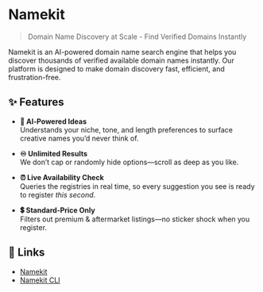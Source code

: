 # Namekit

> Domain Name Discovery at Scale - Find Verified Domains Instantly

Namekit is an AI-powered domain name search engine that helps you discover thousands of verified available domain names instantly. Our platform is designed to make domain discovery fast, efficient, and frustration-free.

## ✨ Features

- **🧠 AI‑Powered Ideas**  
  Understands your niche, tone, and length preferences to surface creative names you’d never think of.

- **♾️ Unlimited Results**  
  We don’t cap or randomly hide options—scroll as deep as you like.

- **⏰ Live Availability Check**  
  Queries the registries in real time, so every suggestion you see is ready to register *this second*.

- **💲 Standard‑Price Only**  
  Filters out premium & aftermarket listings—no sticker shock when you register.
## 🔗 Links

- [Namekit](https://namekit.app)
- [Namekit CLI](https://github.com/namekitapp/namekit)
